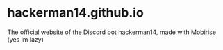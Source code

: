 # hackerman14.github.io
The official website of the Discord bot hackerman14, made with Mobirise (yes im lazy)
